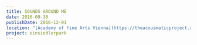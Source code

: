 ```yaml
---
title: SOUNDS AROUND ME
date: 2016-09-30
publishDate: 2016-12-01
location: "[Academy of fine Arts Vienna](https://theacousmaticproject.at/sounds-around-me/)"
project: einsiedlerpark
---
```


